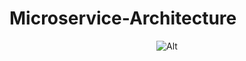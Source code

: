 # Microservice-Architecture


<div align="center">
  
![Alt](https://repobeats.axiom.co/api/embed/fde0cb2fe6605e068ff537490bd4f072b392a176.svg "Repobeats analytics image")

</div>
